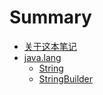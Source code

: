 # Summary

* [关于这本笔记](README.md)
* [java.lang ](/content/README.md)
  * [String](/content/lang/string.md)
  * [StringBuilder](/content/lang/StringBuilder.md)